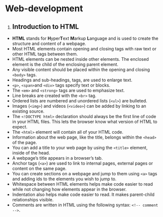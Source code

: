 # Web-development

1. ## Introduction to HTML
* __HTML__ stands for **H**yper**T**ext **M**arkup **L**anguage and is used to create the structure and content of a webpage.
* Most HTML elements contain opening and closing tags with raw text or other HTML tags between them.
* HTML elements can be nested inside other elements. The enclosed element is the child of the enclosing parent element.
* Any visible content should be placed within the opening and closing `<body>` tags.
* Headings and sub-headings, tags, are used to enlarge text.
*  `<p>`, `<span>`and `<div>` tags specify text or blocks.
* The `<em>` and `<strong>` tags are used to emphasize text.
* Line breaks are created with the `<br>` tag.
* Ordered lists are numbered and unordered lists (`<ul>`) are bulleted.
* Images (`<img>`) and videos (`<video>`) can be added by linking to an existing source.
* The `<!DOCTYPE html>` declaration should always be the first line of code in your HTML files. This lets the browser know what version of HTML to expect.
* The `<html>` element will contain all of your HTML code.
* Information about the web page, like the title, belongs within the `<head>` of the page.
* You can add a title to your web page by using the `<title>` element, inside of the head.
* A webpage’s title appears in a browser’s tab.
* Anchor tags (`<a>`) are used to link to internal pages, external pages or content on the same page.
* You can create sections on a webpage and jump to them using `<a>` tags and adding ids to the elements you wish to jump to.
* Whitespace between HTML elements helps make code easier to read while not changing how elements appear in the browser.
* Indentation also helps make code easier to read. It makes parent-child relationships visible.
* Comments are written in HTML using the following syntax: `<!-- comment -->`.
